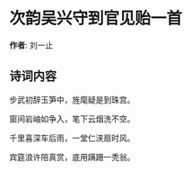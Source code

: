 # 次韵吴兴守到官见贻一首

**作者**: 刘一止

## 诗词内容

步武初辞玉笋中，旌麾疑是到珠宫。

窗间岩岫如争入，笔下云烟洗不空。

千里喜深车后雨，一堂仁浃扇时风。

宾筵浪许陪真赏，底用蹒跚一秃翁。

